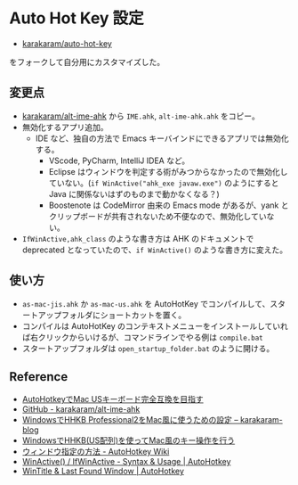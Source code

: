 # Auto Hot Key 設定

- [karakaram/auto-hot-key](https://github.com/karakaram/auto-hot-key)

をフォークして自分用にカスタマイズした。

## 変更点

- [karakaram/alt-ime-ahk](https://github.com/karakaram/alt-ime-ahk) から `IME.ahk`, `alt-ime-ahk.ahk` をコピー。
- 無効化するアプリ追加。
    - IDE など、独自の方法で Emacs キーバインドにできるアプリでは無効化する。
        - VScode, PyCharm, IntelliJ IDEA など。
        - Eclipse はウィンドウを判定する術がみつからなかったので無効化していない。(`if WinActive("ahk_exe javaw.exe")` のようにすると Java に関係ないはずのものまで動かなくなる？)
        - Boostenote は CodeMirror 由来の Emacs mode があるが、yank とクリップボードが共有されないため不便なので、無効化していない。
- `IfWinActive,ahk_class` のような書き方は AHK のドキュメントで deprecated となっていたので、`if WinActive()` のような書き方に変えた。

## 使い方

- `as-mac-jis.ahk` か `as-mac-us.ahk` を AutoHotKey でコンパイルして、スタートアップフォルダにショートカットを置く。
- コンパイルは AutoHotKey のコンテキストメニューをインストールしていれば右クリックからいけるが、コマンドラインでやる例は `compile.bat`
- スタートアップフォルダは `open_startup_folder.bat` のように開ける。


## Reference

- [AutoHotkeyでMac USキーボード完全互換を目指す](https://qiita.com/maoutokagura/items/7b64b17783a29f63b2c6)
- [GitHub - karakaram/alt-ime-ahk](https://github.com/karakaram/alt-ime-ahk)
- [WindowsでHHKB Professional2をMac風に使うための設定 – karakaram-blog](https://www.karakaram.com/hhkb-pro2-windows-customize)
- [WindowsでHHKB(US配列)を使ってMac風のキー操作を行う](https://qiita.com/Rozsa777/items/ef75a827979a0240d2d4)
- [ウィンドウ指定の方法 - AutoHotkey Wiki](http://ahkwiki.net/Window#Window_Spy_.E3.82.92.E5.88.A9.E7.94.A8.E3.81.97.E3.81.A6.E8.AA.BF.E6.9F.BB.E3.82.92.E8.A1.8C.E3.81.86)
- [WinActive() / IfWinActive - Syntax & Usage | AutoHotkey](https://autohotkey.com/docs/commands/WinActive.htm)
- [WinTitle & Last Found Window | AutoHotkey](https://autohotkey.com/docs/misc/WinTitle.htm)
